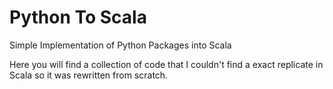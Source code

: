 # Python To Scala

Simple Implementation of Python Packages into Scala

Here you will find a collection of code that I couldn't find a exact replicate in Scala so it was rewritten from scratch.
